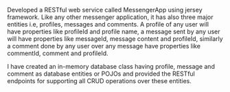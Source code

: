 Developed a RESTful web service called MessengerApp using jersey framework. Like any other messenger application, it has also three major
entities i.e, profiles, messages and comments. A profile of any user will have properties like profileId and profile name, a message sent 
by any user will have properties like messageId, message content and profileId, similarly a comment done by any user over any message have
properties like commentId, comment and profileId.

I have created an in-memory database class having profile, message and comment as database entities or POJOs and provided the RESTful 
endpoints for supporting all CRUD operations over these entities.
